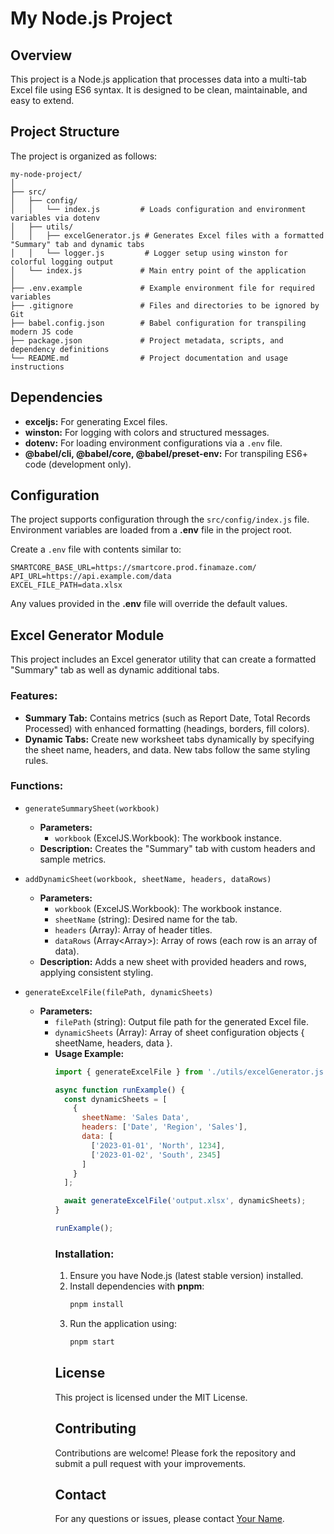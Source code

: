 # My Node.js Project

## Overview

This project is a Node.js application that processes data into a multi-tab Excel file using ES6 syntax. It is designed to be clean, maintainable, and easy to extend.

## Project Structure

The project is organized as follows:

```
my-node-project/
│
├── src/
│   ├── config/
│   │   └── index.js         # Loads configuration and environment variables via dotenv
│   ├── utils/
│   │   ├── excelGenerator.js # Generates Excel files with a formatted "Summary" tab and dynamic tabs
│   │   └── logger.js         # Logger setup using winston for colorful logging output
│   └── index.js             # Main entry point of the application
│
├── .env.example             # Example environment file for required variables
├── .gitignore               # Files and directories to be ignored by Git
├── babel.config.json        # Babel configuration for transpiling modern JS code
├── package.json             # Project metadata, scripts, and dependency definitions
└── README.md                # Project documentation and usage instructions
```

## Dependencies

- **exceljs:** For generating Excel files.
- **winston:** For logging with colors and structured messages.
- **dotenv:** For loading environment configurations via a `.env` file.
- **@babel/cli, @babel/core, @babel/preset-env:** For transpiling ES6+ code (development only).

## Configuration

The project supports configuration through the `src/config/index.js` file. Environment variables are loaded from a **.env** file in the project root.

Create a `.env` file with contents similar to:

```env
SMARTCORE_BASE_URL=https://smartcore.prod.finamaze.com/
API_URL=https://api.example.com/data
EXCEL_FILE_PATH=data.xlsx
```

Any values provided in the **.env** file will override the default values.

## Excel Generator Module

This project includes an Excel generator utility that can create a formatted "Summary" tab as well as dynamic additional tabs.

### Features:
- **Summary Tab:** Contains metrics (such as Report Date, Total Records Processed) with enhanced formatting (headings, borders, fill colors).
- **Dynamic Tabs:** Create new worksheet tabs dynamically by specifying the sheet name, headers, and data. New tabs follow the same styling rules.

### Functions:

- `generateSummarySheet(workbook)`
  - **Parameters:** 
    - `workbook` (ExcelJS.Workbook): The workbook instance.
  - **Description:** Creates the "Summary" tab with custom headers and sample metrics.

- `addDynamicSheet(workbook, sheetName, headers, dataRows)`
  - **Parameters:** 
    - `workbook` (ExcelJS.Workbook): The workbook instance.
    - `sheetName` (string): Desired name for the tab.
    - `headers` (Array<string>): Array of header titles.
    - `dataRows` (Array<Array<any>>): Array of rows (each row is an array of data).
  - **Description:** Adds a new sheet with provided headers and rows, applying consistent styling.

- `generateExcelFile(filePath, dynamicSheets)`
  - **Parameters:**
    - `filePath` (string): Output file path for the generated Excel file.
    - `dynamicSheets` (Array<Object>): Array of sheet configuration objects { sheetName, headers, data }.
  - **Usage Example:**

```javascript
import { generateExcelFile } from './utils/excelGenerator.js';

async function runExample() {
  const dynamicSheets = [
    {
      sheetName: 'Sales Data',
      headers: ['Date', 'Region', 'Sales'],
      data: [
        ['2023-01-01', 'North', 1234],
        ['2023-01-02', 'South', 2345]
      ]
    }
  ];

  await generateExcelFile('output.xlsx', dynamicSheets);
}

runExample();
```

### Installation:
1. Ensure you have Node.js (latest stable version) installed.
2. Install dependencies with **pnpm**:
   ```bash
   pnpm install
   ```
3. Run the application using:
   ```bash
   pnpm start
   ```

## License

This project is licensed under the MIT License.

## Contributing

Contributions are welcome! Please fork the repository and submit a pull request with your improvements.

## Contact

For any questions or issues, please contact [Your Name](mailto:your.email@example.com).